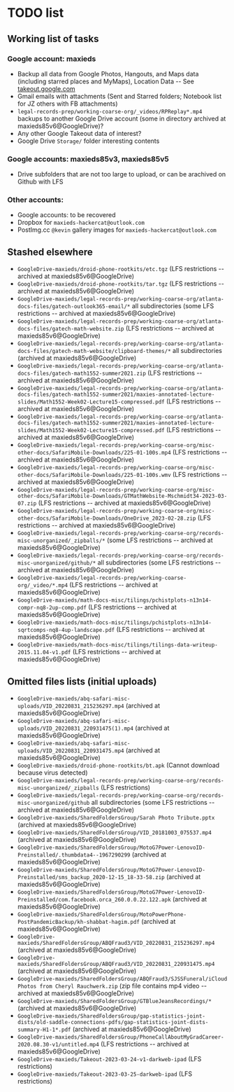 # TODO list

## Working list of tasks

### Google account: maxieds

* Backup all data from Google Photos, Hangouts, and Maps data (including starred places and MyMaps), Location Data -- See [takeout.google.com](takeout.google.com)
* Gmail emails with attachments (Sent and Starred folders; Notebook list for JZ others with FB attachments)
* `legal-records-prep/working-coarse-org/_videos/RPReplay*.mp4` backups to another Google Drive account (some in directory archived at maxieds85v6@GoogleDrive)?
* Any other Google Takeout data of interest?
* Google Drive `Storage/` folder interesting contents

### Google accounts: maxieds85v3, maxieds85v5

* Drive subfolders that are not too large to upload, or can be arachived on Github with LFS

### Other accounts:

* Google accounts: to be recovered
* Dropbox for `maxieds-hackercat@outlook.com`
* PostImg.cc `@kevin` gallery images for `maxieds-hackercat@outlook.com`

## Stashed elsewhere

* `GoogleDrive-maxieds/droid-phone-rootkits/etc.tgz` (LFS restrictions -- archived at maxieds85v6@GoogleDrive)
* `GoogleDrive-maxieds/droid-phone-rootkits/tar.tgz` (LFS restrictions -- archived at maxieds85v6@GoogleDrive)
* `GoogleDrive-maxieds/legal-records-prep/working-coarse-org/atlanta-docs-files/gatech-outlook365-email/*` all subdirectories (some LFS restrictions -- archived at maxieds85v6@GoogleDrive)
* `GoogleDrive-maxieds/legal-records-prep/working-coarse-org/atlanta-docs-files/gatech-math-website.zip` (LFS restrictions -- archived at maxieds85v6@GoogleDrive)
* `GoogleDrive-maxieds/legal-records-prep/working-coarse-org/atlanta-docs-files/gatech-math-website/clipboard-themes/*` all subdirectories (archived at maxieds85v6@GoogleDrive)
* `GoogleDrive-maxieds/legal-records-prep/working-coarse-org/atlanta-docs-files/gatech-math1552-summer2021.zip` (LFS restrictions -- archived at maxieds85v6@GoogleDrive)
* `GoogleDrive-maxieds/legal-records-prep/working-coarse-org/atlanta-docs-files/gatech-math1552-summer2021/maxies-annotated-lecture-slides/Math1552-Week02-Lecture15-compressed.pdf` (LFS restrictions -- archived at maxieds85v6@GoogleDrive)
* `GoogleDrive-maxieds/legal-records-prep/working-coarse-org/atlanta-docs-files/gatech-math1552-summer2021/maxies-annotated-lecture-slides/Math1552-Week02-Lecture15-compressed.pdf` (LFS restrictions -- archived at maxieds85v6@GoogleDrive)
* `GoogleDrive-maxieds/legal-records-prep/working-coarse-org/misc-other-docs/SafariMobile-Downloads/225-01-100s.mp4` (LFS restrictions -- archived at maxieds85v6@GoogleDrive)
* `GoogleDrive-maxieds/legal-records-prep/working-coarse-org/misc-other-docs/SafariMobile-Downloads/225-01-100s.wmv` (LFS restrictions -- archived at maxieds85v6@GoogleDrive)
* `GoogleDrive-maxieds/legal-records-prep/working-coarse-org/misc-other-docs/SafariMobile-Downloads/GTMathWebsite-Mschmidt34-2023-03-07.zip` (LFS restrictions -- archived at maxieds85v6@GoogleDrive)
* `GoogleDrive-maxieds/legal-records-prep/working-coarse-org/misc-other-docs/SafariMobile-Downloads/OneDrive_2023-02-28.zip` (LFS restrictions -- archived at maxieds85v6@GoogleDrive)
* `GoogleDrive-maxieds/legal-records-prep/working-coarse-org/records-misc-unorganized/_zipballs/*` (some LFS restrictions -- archived at maxieds85v6@GoogleDrive)
* `GoogleDrive-maxieds/legal-records-prep/working-coarse-org/records-misc-unorganized/github/*` all subdirectories (some LFS restrictions -- archived at maxieds85v6@GoogleDrive)
* `GoogleDrive-maxieds/legal-records-prep/working-coarse-org/_video/*.mp4` (LFS restrictions -- archived at maxieds85v6@GoogleDrive)
* `GoogleDrive-maxieds/math-docs-misc/tilings/pchistplots-n13n14-compr-nq8-2up-comp.pdf` (LFS restrictions -- archived at maxieds85v6@GoogleDrive)
* `GoogleDrive-maxieds/math-docs-misc/tilings/pchistplots-n13n14-sqrtcomps-nq8-4up-landscape.pdf` (LFS restrictions -- archived at maxieds85v6@GoogleDrive)
* `GoogleDrive-maxieds/math-docs-misc/tilings/tilings-data-writeup-2015.11.04-v1.pdf` (LFS restrictions -- archived at maxieds85v6@GoogleDrive)

## Omitted files lists (initial uploads)

* `GoogleDrive-maxieds/abq-safari-misc-uploads/VID_20220831_215236297.mp4` (archived at maxieds85v6@GoogleDrive)
* `GoogleDrive-maxieds/abq-safari-misc-uploads/VID_20220831_220931475(1).mp4` (archived at maxieds85v6@GoogleDrive)
* `GoogleDrive-maxieds/abq-safari-misc-uploads/VID_20220831_220931475.mp4` (archived at maxieds85v6@GoogleDrive)
* `GoogleDrive-maxieds/droid-phone-rootkits/bt.apk` (Cannot download because virus detected)
* `GoogleDrive-maxieds/legal-records-prep/working-coarse-org/records-misc-unorganized/_zipballs` (LFS restrictions)
* `GoogleDrive-maxieds/legal-records-prep/working-coarse-org/records-misc-unorganized/github` all subdirectories (some LFS restrictions -- archived at maxieds85v6@GoogleDrive)
* `GoogleDrive-maxieds/SharedFoldersGroup/Sarah Photo Tribute.pptx` (archived at maxieds85v6@GoogleDrive)
* `GoogleDrive-maxieds/SharedFoldersGroup/VID_20181003_075537.mp4` (archived at maxieds85v6@GoogleDrive)
* `GoogleDrive-maxieds/SharedFoldersGroup/MotoG7Power-LenovoID-Preinstalled/.thumbdata4--1967290299` (archived at maxieds85v6@GoogleDrive)
* `GoogleDrive-maxieds/SharedFoldersGroup/MotoG7Power-LenovoID-Preinstalled/sms_backup_2020-12-15_18-33-58.zip` (archived at maxieds85v6@GoogleDrive)
* `GoogleDrive-maxieds/SharedFoldersGroup/MotoG7Power-LenovoID-Preinstalled/com.facebook.orca_260.0.0.22.122.apk` (archived at maxieds85v6@GoogleDrive)
* `GoogleDrive-maxieds/SharedFoldersGroup/MotoPowerPhone-PostPandemicBackup/kh-shabbat-hagim.pdf` (archived at maxieds85v6@GoogleDrive)
* `GoogleDrive-maxieds/SharedFoldersGroup/ABQFraud3/VID_20220831_215236297.mp4` (archived at maxieds85v6@GoogleDrive)
* `GoogleDrive-maxieds/SharedFoldersGroup/ABQFraud3/VID_20220831_220931475.mp4` (archived at maxieds85v6@GoogleDrive)
* `GoogleDrive-maxieds/SharedFoldersGroup/ABQFraud3/SJSSFuneral/iCloud Photos from Cheryl Rauchwerk.zip` (zip file contains mp4 video -- archived at maxieds85v6@GoogleDrive)
* `GoogleDrive-maxieds/SharedFoldersGroup/GTBlueJeansRecordings/*` (archived at maxieds85v6@GoogleDrive)
* `GoogleDrive-maxieds/SharedFoldersGroup/gap-statistics-joint-dists/old-saddle-connections-pdfs/gap-statistics-joint-dists-summary-H1-1*.pdf` (archived at maxieds85v6@GoogleDrive)
* `GoogleDrive-maxieds/SharedFoldersGroup/PhoneCallAboutMyGradCareer-2020.08.30-v1/untitled.mp4` (LFS restrictions -- archived at maxieds85v6@GoogleDrive)
* `GoogleDrive-maxieds/Takeout-2023-03-24-v1-darkweb-ipad` (LFS restrictions)
* `GoogleDrive-maxieds/Takeout-2023-03-25-darkweb-ipad` (LFS restrictions)

